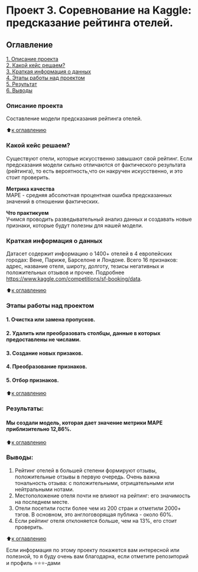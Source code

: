 # Проект 3. Соревнование на Kaggle: предсказание рейтинга отелей.

## Оглавление  
[1. Описание проекта](.README.md#Описание-проекта)  
[2. Какой кейс решаем?](.README.md#Какой-кейс-решаем)  
[3. Краткая информация о данных](.README.md#Краткая-информация-о-данных)  
[4. Этапы работы над проектом](.README.md#Этапы-работы-над-проектом)  
[5. Результат](.README.md#Результат)    
[6. Выводы](.README.md#Выводы) 

### Описание проекта    
Составление модели предсказания рейтинга отелей.

:arrow_up:[к оглавлению](.README.md##Оглавление)


### Какой кейс решаем?    
Существуют отели, которые искусственно завышают свой рейтинг. Если предсказания модели сильно 
отличаются от фактического результата (рейтинга), то есть вероятность,что он накручен 
искусственно, и это стоит проверить.

**Метрика качества**     
MAPE - средняя абсолютная процентная ошибка предсказанных значений в отношении фактических.

**Что практикуем**     
Учимся проводить разведывательный анализ данных и создавать новые признаки, которые будут полезны для 
нашей модели.


### Краткая информация о данных
Датасет содержит информацию о 1400+ отелей в 4 европейских городах: Вене, Париже, Барселоне и Лондоне.
Всего 16 признаков: адрес, название отеля, широту, долготу, тезисы негативных и положительных отзывов
и прочее. Подробнее https://www.kaggle.com/competitions/sf-booking/data.
  
:arrow_up:[к оглавлению](.README.md##Оглавление)


### Этапы работы над проектом  
#### 1. Очистка или замена пропусков.
#### 2. Удалить или преобразовать столбцы, данные в которых предоставлены не числами.
#### 3. Создание новых призаков.
#### 4. Преобразование признаков.
#### 5. Отбор признаков.

:arrow_up:[к оглавлению](.README.md##Оглавление)


### Результаты:  
#### Мы создали модель, которая дает значение метрики МАРЕ приблизительно 12,86%. 


:arrow_up:[к оглавлению](.README.md##Оглавление)


### Выводы:  

1. Рейтинг отелей в большей степени формируют отзывы, положительные отзывы в первую очередь. 
   Очень важна тональность отзыва: с положительными, отрицательными или нейтральными нотами.
2. Местоположение отеля почти не влияют на рейтинг: его значимость на последнем месте.
3. Отели посетили гости более чем из 200 стран и отметили 2000+ тэгов. В основном, 
   это англоговорящая публика - около 60%.
4. Если рейтинг отеля отклоняется больше, чем на 13%, его стоит проверить.


:arrow_up:[к оглавлению](.README.md##Оглавление)


Если информация по этому проекту покажется вам интересной или полезной, то я буду очень вам благодарна, если отметите репозиторий и профиль ⭐️⭐️⭐️-дами
